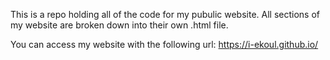 This is a repo holding all of the code for my pubulic website. 
All sections of my website are broken down into their own .html file. 

You can access my website with the following url:
https://i-ekoul.github.io/
